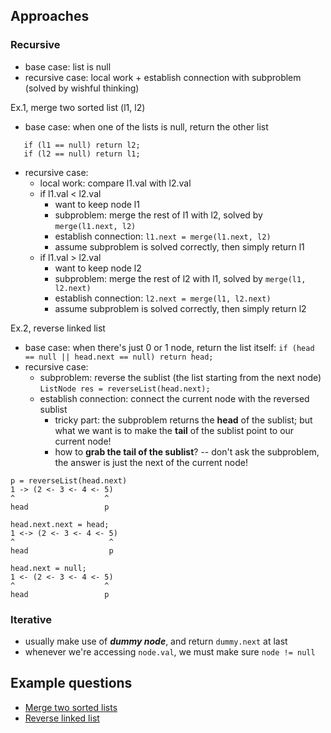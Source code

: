 ## Approaches

### Recursive

- base case: list is null
- recursive case: local work + establish connection with subproblem (solved by wishful thinking)

Ex.1, merge two sorted list (l1, l2)
- base case: when one of the lists is null, return the other list
 ```
    if (l1 == null) return l2;
    if (l2 == null) return l1;
 ```
- recursive case: 
  - local work: compare l1.val with l2.val
  - if l1.val < l2.val
    - want to keep node l1
    - subproblem: merge the rest of l1 with l2, solved by ```merge(l1.next, l2)```
    - establish connection: ```l1.next = merge(l1.next, l2)```
    - assume subproblem is solved correctly, then simply return l1
  - if l1.val > l2.val
    - want to keep node l2
    - subproblem: merge the rest of l2 with l1, solved by ```merge(l1, l2.next)```
    - establish connection: ```l2.next = merge(l1, l2.next)```
    - assume subproblem is solved correctly, then simply return l2

Ex.2, reverse linked list
- base case: when there's just 0 or 1 node, return the list itself: ```if (head == null || head.next == null) return head;```
- recursive case: 
  - subproblem: reverse the sublist (the list starting from the next node) ```ListNode res = reverseList(head.next);```
  - establish connection: connect the current node with the reversed sublist
    - tricky part: the subproblem returns the **head** of the sublist; but what we want is to make the **tail** of the sublist point to our current node!
    - how to **grab the tail of the sublist**? -- don't ask the subproblem, the answer is just the next of the current node!
```
p = reverseList(head.next)                   
1 -> (2 <- 3 <- 4 <- 5)
^                    ^
head                 p

head.next.next = head;
1 <-> (2 <- 3 <- 4 <- 5)
^                     ^
head                  p

head.next = null;
1 <- (2 <- 3 <- 4 <- 5)
^                    ^
head                 p
```

### Iterative

- usually make use of ***dummy node***, and return ```dummy.next``` at last
- whenever we're accessing ```node.val```, we must make sure ```node != null```

## Example questions

- [Merge two sorted lists](https://github.com/Nature711/my-leetcode-notes/blob/master/0021-merge-two-sorted-lists/NOTES.md)
- [Reverse linked list](https://github.com/Nature711/my-leetcode-notes/blob/master/0206-reverse-linked-list/NOTES.md)
